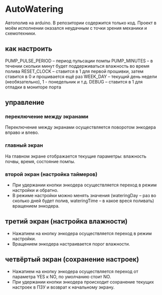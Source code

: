 # AutoWatering
Автополив на arduino.
В репозитории содержится только код. Проект в моём исполнении оказался неудачным с точки зрения механики и схемотехники.

## как настроить
PUMP_PULSE_PERIOD – период пульсации помпы
PUMP_MINUTES – в течении скольки минут будет поддерживаться влажность во время полива
RESET_CLOCK – ставится в 1 для первой прошивки, затем ставится в 0 и прошивается ещё раз
WEEK_DAY – текущий день недели (необязательно), 1 - понедельник и т.д.
DEBUG – ставится в 1 для отладки в мониторе порта

## управление
### переключение между экранами
Переключение между экранами осуществляется поворотом энкодера вправо и влево.
### главный экран
На главном экране отображается текущие параметры: влажность почвы, время, состояние помпы.
### второй экран (настройка таймеров)
- При удержании кнопки энкодера осуществляется переход в режим настройки и обратно.
- В режиме настройки можно менять значения (wateringDay – раз во сколько дней будет полив, wateringTime – в какое вреся поливать) вращением энкодера.
## третий экран (настройка влажности)
- Нажатием на кнопку энкодера осуществляется переход в режим настройки.
- Вращением энкодера настраивается порог влажности.
## четвёртый экран (сохранение настроек)
- Нажатием на кнопку энкодера осуществляется переход от параметра YES к NO, по умолчанию стоит NO.
- При удержании кнопки энкодера происходит сохранение текущих настроек в ПЗУ и возврат к начальному экрану.
